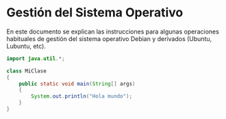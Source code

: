 # Gestión del Sistema Operativo

En este documento se explican las instrucciones para algunas operaciones habituales de gestión del sistema operativo Debian y derivados (Ubuntu, Lubuntu, etc).

```Java
import java.util.*;

class MiClase
{
    public static void main(String[] args)
    {
        System.out.println("Hola mundo");
    }
}
```
